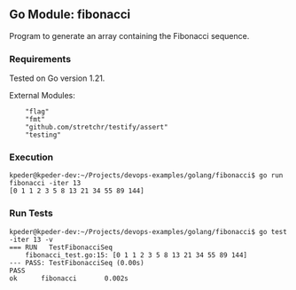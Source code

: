 ## Go Module: fibonacci
Program to generate an array containing the Fibonacci sequence.

### Requirements
Tested on Go version 1.21.

External Modules:
```
	"flag"
    "fmt"
	"github.com/stretchr/testify/assert"
	"testing"
```

### Execution
```
kpeder@kpeder-dev:~/Projects/devops-examples/golang/fibonacci$ go run fibonacci -iter 13
[0 1 1 2 3 5 8 13 21 34 55 89 144]
```

### Run Tests
```
kpeder@kpeder-dev:~/Projects/devops-examples/golang/fibonacci$ go test -iter 13 -v
=== RUN   TestFibonacciSeq
    fibonacci_test.go:15: [0 1 1 2 3 5 8 13 21 34 55 89 144]
--- PASS: TestFibonacciSeq (0.00s)
PASS
ok      fibonacci       0.002s
```
